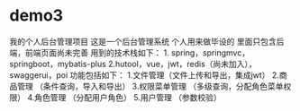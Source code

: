 # demo3
我的个人后台管理项目
这是一个后台管理系统
个人用来做毕设的
里面只包含后端，前端页面尚未完善
用到的技术栈如下：
    1. spring，springmvc，springboot，mybatis-plus
    2.hutool，vue，jwt，redis（尚未加入），swaggerui，poi
功能包括如下：
    1.文件管理（文件上传和导出，集成jwt）
    2.商品管理 （条件查询，导入和导出）
    3.权限菜单管理 （多级查询，分配角色菜单权限）
    4.角色管理 （分配用户角色）
    5.用户管理 （参数校验）
